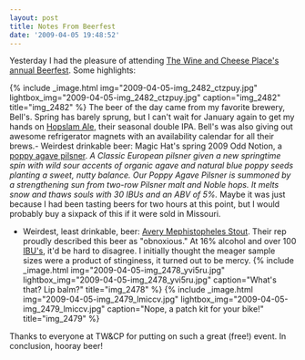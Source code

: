 ```yaml
---
layout: post
title: Notes From Beerfest
date: '2009-04-05 19:48:52'
---
```



Yesterday I had the pleasure of attending [The Wine and Cheese Place's annual Beerfest](http://thewineandcheeseplace.blogspot.com/2009/01/twcp-beerfest-2009.html). Some highlights:

{% include _image.html img="2009-04-05-img_2482_ctzpuy.jpg" lightbox_img="2009-04-05-img_2482_ctzpuy.jpg" caption="img_2482" title="img_2482"  %}
The beer of the day came from my favorite brewery, Bell's. Spring has barely sprung, but I can't wait for January again to get my hands on [Hopslam Ale,](http://beeradvocate.com/beer/profile/287/17112) their seasonal double IPA. Bell's was also giving out awesome refrigerator magnets with an availability calendar for all their brews.- Weirdest drinkable beer: Magic Hat's spring 2009 Odd Notion, a [poppy agave pilsner](http://beeradvocate.com/beer/profile/96/47451). *A Classic European pilsner given a new springtime spin with wild sour accents of organic agave and natural blue poppy seeds planting a sweet, nutty balance. Our Poppy Agave Pilsner is summoned by a strengthening sun from two-row Pilsner malt and Noble hops. It melts snow and thaws souls with 30 IBUs and an ABV of 5%.* Maybe it was just because I had been tasting beers for two hours at this point, but I would probably buy a sixpack of this if it were sold in Missouri.
- Weirdest, least drinkable, beer: [Avery Mephistopheles Stout](http://www.averybrewing.com/BigBeers/seasonal/MephistophelesStout). Their rep proudly described this beer as "obnoxious." At 16% alcohol and over 100 [IBU's](http://en.wikipedia.org/wiki/International_Bitterness_Units_scale), it'd be hard to disagree. I initially thought the meager sample sizes were a product of stinginess, it turned out to be mercy.
{% include _image.html img="2009-04-05-img_2478_yvi5ru.jpg" lightbox_img="2009-04-05-img_2478_yvi5ru.jpg" caption="What's that? Lip balm?" title="img_2478"  %}
{% include _image.html img="2009-04-05-img_2479_lmiccv.jpg" lightbox_img="2009-04-05-img_2479_lmiccv.jpg" caption="Nope, a patch kit for your bike!" title="img_2479"  %}
</div>

Thanks to everyone at TW&CP for putting on such a great (free!) event. In conclusion, hooray beer!



